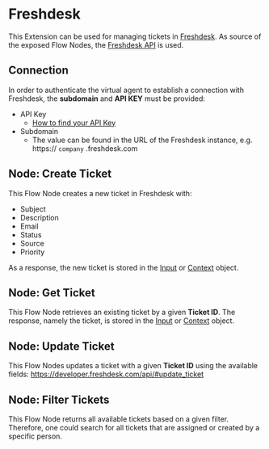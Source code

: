 ﻿# Freshdesk

This Extension can be used for managing tickets in [Freshdesk](https://freshdesk.com/). As source of the exposed Flow Nodes, the [Freshdesk API](https://developers.freshdesk.com/api/#tickets) is used.

## Connection

In order to authenticate the virtual agent to establish a connection with Freshdesk, the **subdomain** and **API KEY** must be provided:

- API Key
  - [How to find your API Key](https://support.freshdesk.com/en/support/solutions/articles/215517)
- Subdomain
  - The value can be found in the URL of the Freshdesk instance, e.g. https:// `company` .freshdesk.com

## Node: Create Ticket

This Flow Node creates a new ticket in Freshdesk with:
- Subject
- Description
- Email
- Status
- Source
- Priority

As a response, the new ticket is stored in the [Input](https://docs.cognigy.com/ai/tools/interaction-panel/input/) or [Context](https://docs.cognigy.com/ai/tools/interaction-panel/context/) object.

## Node: Get Ticket

This Flow Node retrieves an existing ticket by a given **Ticket ID**. The response, namely the ticket, is stored in the [Input](https://docs.cognigy.com/ai/tools/interaction-panel/input/) or [Context](https://docs.cognigy.com/ai/tools/interaction-panel/context/) object.

## Node: Update Ticket

This Flow Nodes updates a ticket with a given **Ticket ID** using the available fields: https://developer.freshdesk.com/api/#update_ticket

## Node: Filter Tickets

This Flow Node returns all available tickets based on a given filter. Therefore, one could search for all tickets that are assigned or created by a specific person.